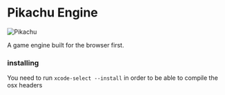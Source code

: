 # Pikachu Engine

![Pikachu](https://i.ytimg.com/vi/IjTrbEeqDAI/maxresdefault.jpg)

A game engine built for the browser first.

### installing

You need to run `xcode-select --install` in order to be able to compile
the osx headers
